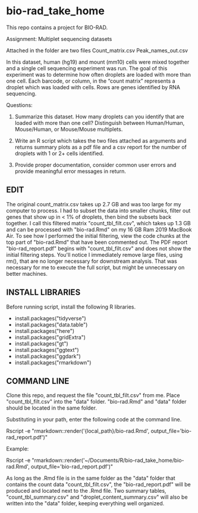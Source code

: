 # bio-rad_take_home
This repo contains a project for BIO-RAD.

Assignment: Multiplet sequencing datasets

Attached in the folder are two files
Count_matrix.csv
Peak_names_out.csv

In this dataset, human (hg19) and mount (mm10) cells were mixed together and a single cell sequencing experiment was run. The goal of this experiment was to determine how often droplets are loaded with more than one cell. Each barcode, or column, in the “count matrix” represents a droplet which was loaded with cells. Rows are genes identified by RNA sequencing. 

Questions:
1) Summarize this dataset. How many droplets can you identify that are loaded with more than one cell? Distinguish between Human/Human, Mouse/Human, or Mouse/Mouse multiplets.

2) Write an R script which takes the two files attached as arguments and returns summary plots as a pdf file and a csv report for the number of droplets with 1 or 2+ cells identified.

3) Provide proper documentation, consider common user errors and provide meaningful error messages in return.



## EDIT
The original count_matrix.csv takes up 2.7 GB and was too large for my computer to process. I had to subset the data into smaller chunks, filter out genes that show up in < 1% of droplets, then bind the subsets back together. I call this filtered matrix "count_tbl_filt.csv", which takes up 1.3 GB and can be processed with "bio-rad.Rmd" on my 16 GB Ram 2019 MacBook Air. To see how I performed the initial filtering, view the code chunks at the top part of "bio-rad.Rmd" that have been commented out. The PDF report "bio-rad_report.pdf" begins with "count_tbl_filt.csv" and does not show the initial filtering steps. You'll notice I immediately remove large files, using rm(), that are no longer necessary for downstream analysis. That was necessary for me to execute the full script, but might be unnecessary on better machines. 

## INSTALL LIBRARIES
Before running script, install the following R libraries. 

- install.packages("tidyverse")
- install.packages("data.table")
- install.packages("here")
- install.packages("gridExtra")
- install.packages("gt")
- install.packages("ggtext")
- install.packages("ggdark")
- install.packages("rmarkdown")

## COMMAND LINE
Clone this repo, and request the file "count_tbl_filt.csv" from me. Place "count_tbl_filt.csv" into the "data" folder. "bio-rad.Rmd" and "data" folder should be located in the same folder. 

Substituting in your path, enter the following code at the command line. 

Rscript -e "rmarkdown::render('{local_path}/bio-rad.Rmd', output_file='bio-rad_report.pdf')"

Example:

Rscript -e "rmarkdown::render('~/Documents/R/bio-rad_take_home/bio-rad.Rmd', output_file='bio-rad_report.pdf')"

As long as the .Rmd file is in the same folder as the "data" folder that contains the count data "count_tbl_filt.csv", the "bio-rad_report.pdf" will be produced and located next to the .Rmd file. Two summary tables, "count_tbl_summary.csv" and "droplet_content_summary.csv" will also be written into the "data" folder, keeping everything well organized.  

